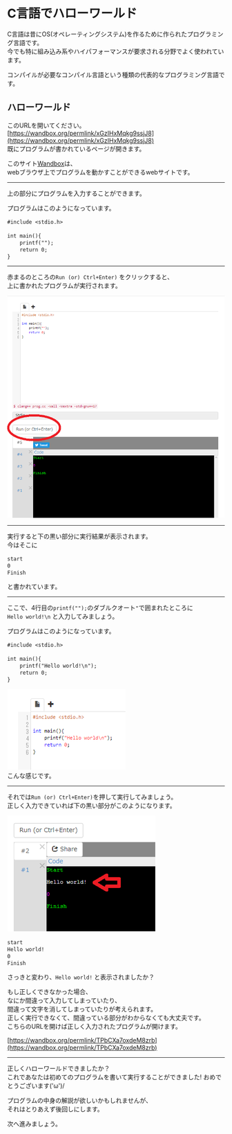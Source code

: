 # C言語でハローワールド

C言語は昔にOS(オペレーティングシステム)を作るために作られたプログラミング言語です。  
今でも特に組み込み系やハイパフォーマンスが要求される分野でよく使われています。

コンパイルが必要なコンパイル言語という種類の代表的なプログラミング言語です。

## ハローワールド

このURLを開いてください。  
[https://wandbox.org/permlink/xGzIHxMqkg9ssjJ8](https://wandbox.org/permlink/xGzIHxMqkg9ssjJ8)  
既にプログラムが書かれているページが開きます。  

このサイト[Wandbox](https://wandbox.org)は、  
webブラウザ上でプログラムを動かすことができるwebサイトです。

---

上の部分にプログラムを入力することができます。  

プログラムはこのようになっています。

	#include <stdio.h>
	
	int main(){
		printf("");
		return 0;
	}

---

赤まるのところの`Run (or) Ctrl+Enter)` をクリックすると、  
上に書かれたプログラムが実行されます。  

![](./2-1-1.png)

---

実行すると下の黒い部分に実行結果が表示されます。  
今はそこに

	start
	0
	Finish

と書かれています。

---

ここで、4行目の`printf("");`のダブルクオート`"`で囲まれたところに  
`Hello world!\n` と入力してみましょう。

プログラムはこのようになっています。

	#include <stdio.h>
	
	int main(){
		printf("Hello world!\n");
		return 0;
	}

![](./2-1-2.png)  
こんな感じです。  

---

それでは`Run (or) Ctrl+Enter)`を押して実行してみましょう。  
正しく入力できていれば下の黒い部分がこのようになります。

![](./2-1-3.png)

	start
	Hello world!
	0
	Finish

さっきと変わり、`Hello world!` と表示されましたか？

もし正しくできなかった場合、  
なにか間違って入力してしまっていたり、  
間違って文字を消してしまっていたりが考えられます。  
正しく実行できなくて、間違っている部分がわからなくても大丈夫です。  
こちらのURLを開けば正しく入力されたプログラムが開けます。

[https://wandbox.org/permlink/TPbCXa7oxdeM8zrb](https://wandbox.org/permlink/TPbCXa7oxdeM8zrb)

---

正しくハローワールドできましたか？  
これであなたは初めてのプログラムを書いて実行することができました!
おめでとうございます\('ω')/  

プログラムの中身の解説が欲しいかもしれませんが、  
それはとりあえず後回しにします。

次へ進みましょう。


